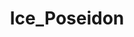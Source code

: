 ---
title: Ice_Poseidon
crosslinks:
- REEEEEEEEEE
- livven
- iceposeidonuncensored
- LivestreamFail
- 2007scape
- TalesFromYourServer
- AsianAndy
- AndyMilonakisLive
- Hampton_Brandon
- StreamersGoneWild
- The_Donald
- monkaS
- Scufious
- OutOfTheLoop
- Destiny
- autotldr
- Greekgodx
- RoastMe
- place
- KarmaCourt
---